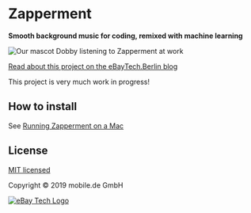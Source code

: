# Zapperment

**Smooth background music for coding, remixed with machine learning**

![Our mascot Dobby listening to Zapperment at work](assets/dobby-listening-to-zapperment.png)

[Read about this project on the eBayTech.Berlin blog](https://ebaytech.berlin/zapperment-561877bcdf71)

This project is very much work in progress!

## How to install

See [Running Zapperment on a Mac](https://github.com/technology-ebay-de/zapperment/wiki/Running-Zapperment-on-a-Mac-(versions-0.0.10-and-newer))

## License

[MIT licensed](LICENSE)

Copyright © 2019 mobile.de GmbH

[![eBay Tech Logo](assets/ebay-tech-logo.png "eBay Tech Logo")](https://ebaytech.berlin)

